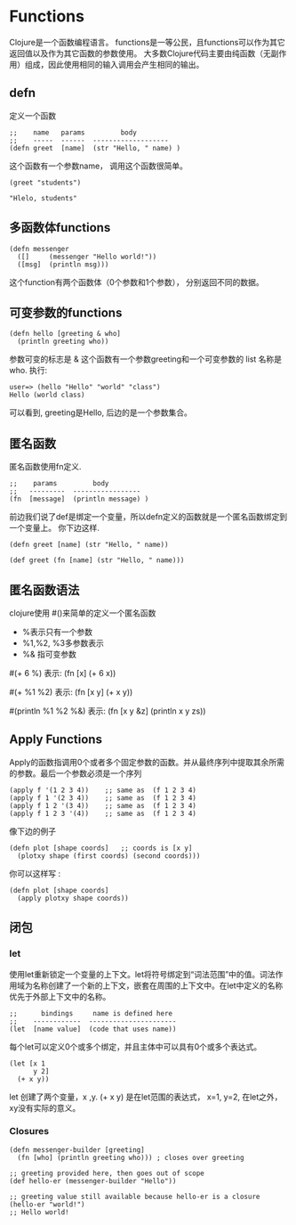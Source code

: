 # Functions

Clojure是一个函数编程语言。 functions是一等公民，且functions可以作为其它返回值以及作为其它函数的参数使用。
大多数Clojure代码主要由纯函数（无副作用）组成，因此使用相同的输入调用会产生相同的输出。

## defn
定义一个函数
```$xslt
;;    name   params         body
;;    -----  ------  -------------------
(defn greet  [name]  (str "Hello, " name) )
```
这个函数有一个参数name， 调用这个函数很简单。
```$xslt
(greet "students")

"Hlelo, students"
```

## 多函数体functions
```$xslt
(defn messenger
  ([]     (messenger "Hello world!"))
  ([msg]  (println msg)))
```

这个function有两个函数体（0个参数和1个参数）， 分别返回不同的数据。

## 可变参数的functions
```$xslt
(defn hello [greeting & who]
  (println greeting who))
```
参数可变的标志是 &
这个函数有一个参数greeting和一个可变参数的 list 名称是who.
执行:
```$xslt
user=> (hello "Hello" "world" "class")
Hello (world class)
```

可以看到, greeting是Hello, 后边的是一个参数集合。

## 匿名函数
匿名函数使用fn定义.
```$xslt
;;    params         body
;;   ---------  -----------------
(fn  [message]  (println message) )
```

前边我们说了def是绑定一个变量，所以defn定义的函数就是一个匿名函数绑定到一个变量上。
你下边这样.
```$xslt
(defn greet [name] (str "Hello, " name))

(def greet (fn [name] (str "Hello, " name)))
```

## 匿名函数语法 
clojure使用 #()来简单的定义一个匿名函数
- %表示只有一个参数
- %1,%2, %3多参数表示
- %& 指可变参数

#(+ 6 %)
表示: (fn [x] (+ 6 x))

#(+ %1 %2)
表示:
(fn  [x y] (+ x y))

#(println %1 %2 %&)
表示:
(fn [x y &z] (println x y zs))

## Apply Functions
Apply的函数指调用0个或者多个固定参数的函数。并从最终序列中提取其余所需的参数。最后一个参数必须是一个序列
```$xslt
(apply f '(1 2 3 4))    ;; same as  (f 1 2 3 4)
(apply f 1 '(2 3 4))    ;; same as  (f 1 2 3 4)
(apply f 1 2 '(3 4))    ;; same as  (f 1 2 3 4)
(apply f 1 2 3 '(4))    ;; same as  (f 1 2 3 4)
```

像下边的例子
```$xslt
(defn plot [shape coords]   ;; coords is [x y]
  (plotxy shape (first coords) (second coords)))
```
你可以这样写 :
```$xslt
(defn plot [shape coords]
  (apply plotxy shape coords))
```

## 闭包
### let
使用let重新锁定一个变量的上下文。let将符号绑定到“词法范围”中的值。词法作用域为名称创建了一个新的上下文，嵌套在周围的上下文中。在let中定义的名称优先于外部上下文中的名称。
```$xslt
;;      bindings     name is defined here
;;    ------------  ----------------------
(let  [name value]  (code that uses name))
```
每个let可以定义0个或多个绑定，并且主体中可以具有0个或多个表达式。

```$xslt
(let [x 1
      y 2]
  (+ x y))
```

let 创建了两个变量，x ,y. (+ x y) 是在let范围的表达式， x=1, y=2, 在let之外，xy没有实际的意义。

### Closures
```$xslt
(defn messenger-builder [greeting]
  (fn [who] (println greeting who))) ; closes over greeting

;; greeting provided here, then goes out of scope
(def hello-er (messenger-builder "Hello"))

;; greeting value still available because hello-er is a closure
(hello-er "world!")
;; Hello world!
```